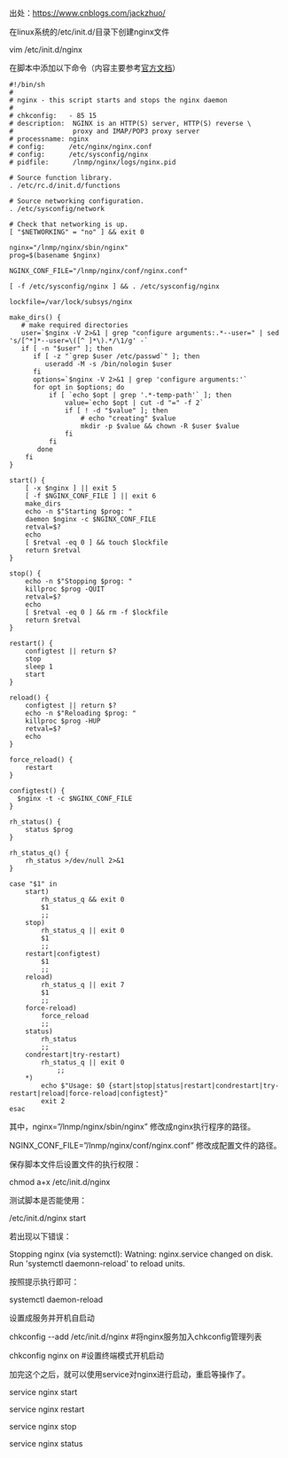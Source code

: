  出处：https://www.cnblogs.com/jackzhuo/

在linux系统的/etc/init.d/目录下创建nginx文件

vim /etc/init.d/nginx

在脚本中添加以下命令（内容主要参考[官方文档](https://www.nginx.com/resources/wiki/start/topics/examples/redhatnginxinit/)）

```
#!/bin/sh
#
# nginx - this script starts and stops the nginx daemon
#
# chkconfig:   - 85 15
# description:  NGINX is an HTTP(S) server, HTTP(S) reverse \
#               proxy and IMAP/POP3 proxy server
# processname: nginx
# config:      /etc/nginx/nginx.conf
# config:      /etc/sysconfig/nginx
# pidfile:      /lnmp/nginx/logs/nginx.pid
 
# Source function library.
. /etc/rc.d/init.d/functions
 
# Source networking configuration.
. /etc/sysconfig/network
 
# Check that networking is up.
[ "$NETWORKING" = "no" ] && exit 0
 
nginx="/lnmp/nginx/sbin/nginx"
prog=$(basename $nginx)
 
NGINX_CONF_FILE="/lnmp/nginx/conf/nginx.conf"
 
[ -f /etc/sysconfig/nginx ] && . /etc/sysconfig/nginx
 
lockfile=/var/lock/subsys/nginx
 
make_dirs() {
   # make required directories
   user=`$nginx -V 2>&1 | grep "configure arguments:.*--user=" | sed 's/[^*]*--user=\([^ ]*\).*/\1/g' -`
   if [ -n "$user" ]; then
      if [ -z "`grep $user /etc/passwd`" ]; then
         useradd -M -s /bin/nologin $user
      fi
      options=`$nginx -V 2>&1 | grep 'configure arguments:'`
      for opt in $options; do
          if [ `echo $opt | grep '.*-temp-path'` ]; then
              value=`echo $opt | cut -d "=" -f 2`
              if [ ! -d "$value" ]; then
                  # echo "creating" $value
                  mkdir -p $value && chown -R $user $value
              fi
          fi
       done
    fi
}
 
start() {
    [ -x $nginx ] || exit 5
    [ -f $NGINX_CONF_FILE ] || exit 6
    make_dirs
    echo -n $"Starting $prog: "
    daemon $nginx -c $NGINX_CONF_FILE
    retval=$?
    echo
    [ $retval -eq 0 ] && touch $lockfile
    return $retval
}
 
stop() {
    echo -n $"Stopping $prog: "
    killproc $prog -QUIT
    retval=$?
    echo
    [ $retval -eq 0 ] && rm -f $lockfile
    return $retval
}
 
restart() {
    configtest || return $?
    stop
    sleep 1
    start
}
 
reload() {
    configtest || return $?
    echo -n $"Reloading $prog: "
    killproc $prog -HUP
    retval=$?
    echo
}
 
force_reload() {
    restart
}
 
configtest() {
  $nginx -t -c $NGINX_CONF_FILE
}
 
rh_status() {
    status $prog
}
 
rh_status_q() {
    rh_status >/dev/null 2>&1
}
 
case "$1" in
    start)
        rh_status_q && exit 0
        $1
        ;;
    stop)
        rh_status_q || exit 0
        $1
        ;;
    restart|configtest)
        $1
        ;;
    reload)
        rh_status_q || exit 7
        $1
        ;;
    force-reload)
        force_reload
        ;;
    status)
        rh_status
        ;;
    condrestart|try-restart)
        rh_status_q || exit 0
            ;;
    *)
        echo $"Usage: $0 {start|stop|status|restart|condrestart|try-restart|reload|force-reload|configtest}"
        exit 2
esac
```

其中，nginx=”/lnmp/nginx/sbin/nginx” 修改成nginx执行程序的路径。

NGINX_CONF_FILE=”/lnmp/nginx/conf/nginx.conf” 修改成配置文件的路径。

保存脚本文件后设置文件的执行权限：

chmod a+x /etc/init.d/nginx

测试脚本是否能使用：

/etc/init.d/nginx start

若出现以下错误：

Stopping nginx (via systemctl): Watning: nginx.service changed on disk.  Run 'systemctl daemonn-reload' to reload units.

按照提示执行即可：

systemctl daemon-reload

设置成服务并开机自启动

chkconfig --add /etc/init.d/nginx   #将nginx服务加入chkconfig管理列表

chkconfig nginx on            #设置终端模式开机启动

加完这个之后，就可以使用service对nginx进行启动，重启等操作了。

service nginx start

service nginx restart

service nginx stop

service nginx status